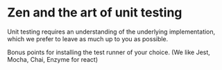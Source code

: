 # Zen and the art of unit testing

Unit testing requires an understanding of the underlying implementation, which we prefer to leave as much up to you as possible.

Bonus points for installing the test runner of your choice. (We like Jest, Mocha, Chai, Enzyme for react)
